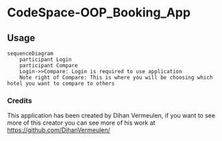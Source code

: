 # CodeSpace-OOP_Booking_App

## Usage

```mermaid
sequenceDiagram
    participant Login
    participant Compare
    Login->>Compare: Login is required to use application
    Note right of Compare: This is where you will be choosing which hotel you want to compare to others
```

### Credits
This application has been created by Dihan Vermeulen, if you want to see more of this creator you can see more of his work at https://github.com/DihanVermeulen/
